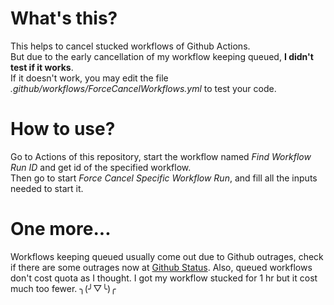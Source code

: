 # What's this?

This helps to cancel stucked workflows of Github Actions.  
But due to the early cancellation of my workflow keeping queued, **I didn't test if it works**.  
If it doesn't work, you may edit the file *.github/workflows/ForceCancelWorkflows.yml* to test your code.

# How to use?

Go to Actions of this repository, start the workflow named *Find Workflow Run ID* and get id of the specified workflow.  
Then go to start *Force Cancel Specific Workflow Run*, and fill all the inputs needed to start it.

# One more...

Workflows keeping queued usually come out due to Github outrages, check if there are some outrages now at [Github Status](https://www.githubstatus.com/).
Also, queued workflows don't cost quota as I thought.
I got my workflow stucked for 1 hr but it cost much too fewer. ╮(╯▽╰)╭ 